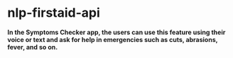 # nlp-firstaid-api
 
**In the Symptoms Checker app, the users can use this feature using their voice or text and ask for help in emergencies such as cuts, abrasions, fever, and so on.**


